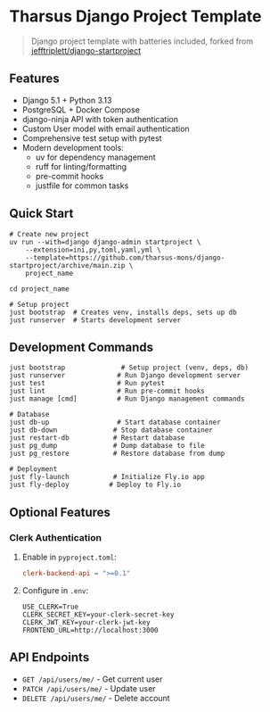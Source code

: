 # Tharsus Django Project Template

> Django project template with batteries included, forked from [jefftriplett/django-startproject](https://github.com/jefftriplett/django-startproject)

## Features

- Django 5.1 + Python 3.13
- PostgreSQL + Docker Compose
- django-ninja API with token authentication
- Custom User model with email authentication
- Comprehensive test setup with pytest
- Modern development tools:
  - uv for dependency management
  - ruff for linting/formatting
  - pre-commit hooks
  - justfile for common tasks

## Quick Start

```shell
# Create new project
uv run --with=django django-admin startproject \
    --extension=ini,py,toml,yaml,yml \
    --template=https://github.com/tharsus-mons/django-startproject/archive/main.zip \
    project_name

cd project_name

# Setup project
just bootstrap  # Creates venv, installs deps, sets up db
just runserver  # Starts development server
```

## Development Commands

```shell
just bootstrap              # Setup project (venv, deps, db)
just runserver             # Run Django development server
just test                  # Run pytest
just lint                  # Run pre-commit hooks
just manage [cmd]          # Run Django management commands

# Database
just db-up                 # Start database container
just db-down              # Stop database container
just restart-db           # Restart database
just pg_dump              # Dump database to file
just pg_restore           # Restore database from dump

# Deployment
just fly-launch           # Initialize Fly.io app
just fly-deploy          # Deploy to Fly.io
```

## Optional Features

### Clerk Authentication

1. Enable in `pyproject.toml`:
   ```toml
   clerk-backend-api = ">=0.1"
   ```

2. Configure in `.env`:
   ```
   USE_CLERK=True
   CLERK_SECRET_KEY=your-clerk-secret-key
   CLERK_JWT_KEY=your-clerk-jwt-key
   FRONTEND_URL=http://localhost:3000
   ```

## API Endpoints

- `GET /api/users/me/` - Get current user
- `PATCH /api/users/me/` - Update user
- `DELETE /api/users/me/` - Delete account
